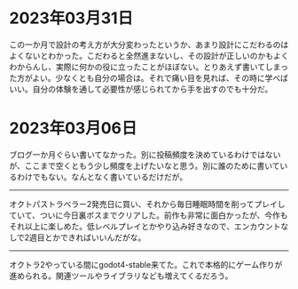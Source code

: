 # 2023年03月31日

この一か月で設計の考え方が大分変わったというか、あまり設計にこだわるのはよくないとわかった。こだわると全然進まないし、その設計が正しいのかもよくわからんし、実際に何かの役に立ったことがほぼない。とりあえず書いてしまった方がよい。少なくとも自分の場合は。それで痛い目を見れば、その時に学べばいい。自分の体験を通して必要性が感じられてから手を出すのでも十分だ。


# 2023年03月06日

ブログ一か月ぐらい書いてなかった。別に投稿頻度を決めているわけではないが、ここまで空くともう少し頻度を上げたいなと思う。別に誰のために書いているわけでもない。なんとなく書いているだけだが。

---

オクトパストラベラー2発売日に買い、それから毎日睡眠時間を削ってプレイしていて、ついに今日裏ボスまでクリアした。前作も非常に面白かったが、今作もそれ以上に楽しめた。低レベルプレイとかやり込み好きなので、エンカウントなしで2週目とかできればいいんだがな。

--- 
オクトラ2やっている間にgodot4-stable来てた。これで本格的にゲーム作りが進められる。関連ツールやライブラリなども増えてくるだろう。

